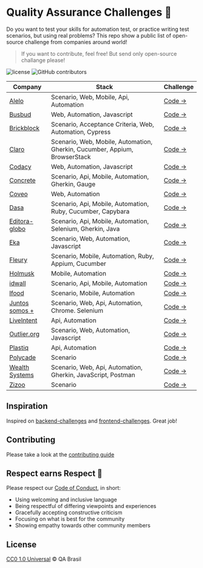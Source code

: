 # Quality Assurance Challenges :bug:

Do you want to test your skills for automation test, or practice writing test scenarios, but using real problems? This repo show a public list of open-source challenge from companies around world!

> If you want to contribute, feel free! But send only open-source challange please!


![license](https://img.shields.io/github/license/qa-brasil/qa-challenges)
![GitHub contributors](https://img.shields.io/github/contributors/qa-brasil/qa-challenges)


| Company                                               | Stack                                                                      | Challenge                                                                     |
|-------------------------------------------------------|----------------------------------------------------------------------------|-------------------------------------------------------------------------------|
| [Alelo](http://www.pedepronto.com.br/)                | Scenario, Web, Mobile, Api, Automation                                     | [Code →](https://github.com/Onyo/onyo-challenges/blob/master/qa-challenge.md) |
| [Busbud](https://busbud.com/)                         | Web, Automation, Javascript                                                | [Code →](https://github.com/busbud/coding-challenge-qa-a)                     |
| [Brickblock](https://www.brickblock.io/)              | Scenario, Acceptance Criteria, Web, Automation, Cypress                    | [Code →](https://github.com/brickblock-io/coding-challenge-qa)                |
| [Claro](https://www.claro.com.br/)                    | Scenario, Web, Mobile, Automation, Gherkin, Cucumber, Appium, BrowserStack | [Code →](https://github.com/mobile-clarobrasil/claro-brasil-challenge-qa)     |
| [Codacy](https://www.codacy.com/)                     | Web, Automation, Javascript                                                | [Code →](https://github.com/codacy/qa-frontend-challenge)                     |
| [Concrete](https://www.concrete.com.br/)              | Scenario, Api, Mobile, Automation, Gherkin, Gauge                          | [Code →](https://github.com/concretesolutions/qa-recruiting-brazil)           |
| [Coveo](https://www.coveo.com/)                       | Web, Automation                                                            | [Code →](https://github.com/coveo/QA-challenge)                               |
| [Dasa](https://dasaexp.gupy.io/)                     | Scenario, Api, Mobile, Automation, Ruby, Cucumber, Capybara                | [Code →](https://github.com/dasaexp/DesafioQA)                                |
| [Editora-globo](https://medium.com/editora)          | Scenario, Api, Mobile, Automation, Selenium, Gherkin, Java                 | [Code →](https://github.com/Infoglobo/desafio-qa)                             |
| [Eka](http://www.go-eka.com/)                         | Scenario, Web, Automation, Javascript                                      | [Code →](https://github.com/go-eka/qa-challenge-1)                            |
| [Fleury](https://www.fleury.com.br/)                  | Scenario, Mobile, Automation, Ruby, Appium, Cucumber                       | [Code →](https://github.com/grupofleury/qa_automation_mobile)                 |
| [Holmusk](https://www.holmusk.com/)                   | Mobile, Automation                                                         | [Code →](https://github.com/Holmusk/QA-Automation-Challenge)                  |
| [idwall](https://idwall.co/)                          | Scenario, Api, Mobile, Automation                                          | [Code →](https://github.com/idwall/desafios-qa)                               |
| [Ifood](https://www.ifood.com.br/)                    | Scenario, Mobile, Automation                                               | [Code →](https://github.com/ifood/ifood-automation-test)                      |
| [Juntos somos +](https://www.juntossomosmais.com.br/) | Scenario, Web, Api, Automation, Chrome. Selenium                           | [Code →](https://github.com/juntossomosmais/code-challenge-qa)                |
| [LiveIntent](https://www.liveintent.com/)             | Api, Automation                                                            | [Code →](https://github.com/LiveIntent/qa-challenge)                          |
| [Outlier.org](https://www.outlier.org/)               | Scenario, Web, Automation, Javascript                                      | [Code →](https://github.com/outlier-org/challenge-qa)                         |
| [Plastiq](http://www.plastiq.com/)                    | Api, Automation                                                            | [Code →](https://github.com/plastiq/qa-challenge)                             |
| [Polycade](https://polycade.com/)                     | Scenario                                                                   | [Code →](https://github.com/polycade/challenge-qa)                            |
| [Wealth Systems](https://wealthsystems.com.br/)       | Scenario, Web, Api, Automation, Gherkin, JavaScript, Postman               | [Code →](https://github.com/WealthSystems/qa-challenge)                       |
| [Zizoo](https://www.zizoo.com/)                       | Scenario                                                                   | [Code →](https://github.com/zizooboats/qa-challenge)                          |

## Inspiration

Inspired on [backend-challenges](https://github.com/CollabCodeTech/backend-challenges) and [frontend-challenges](https://github.com/felipefialho/frontend-challenges). Great job!

## Contributing

Please take a look at the [contributing guide](.github/contributing.md)

## Respect earns Respect 👏

Please respect our [Code of Conduct](.github/code-of-conduct.md), in short:

- Using welcoming and inclusive language
- Being respectful of differing viewpoints and experiences
- Gracefully accepting constructive criticism
- Focusing on what is best for the community
- Showing empathy towards other community members

## License

[CC0 1.0 Universal](/LICENSE) &copy; QA Brasil
